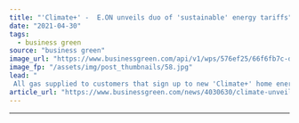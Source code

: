 ```yaml
---
title: "'Climate+' -  E.ON unveils duo of 'sustainable' energy tariffs"
date: "2021-04-30"
tags: 
  - business green
source: "business green"
image_url: "https://www.businessgreen.com/api/v1/wps/576ef25/66f6fb7c-d2a4-40cc-82b8-737391052e9c/10/eonsmartmeter-350x250-185x114.jpg"
image_fp: "/assets/img/post_thumbnails/58.jpg"
lead: "
 All gas supplied to customers that sign up to new 'Climate+' home energy tariff will be accompanies by carbon offsets, energy supplier announces ..."
article_url: "https://www.businessgreen.com/news/4030630/climate-unveils-duo-sustainable-energy-tariffs"
---
```


---

